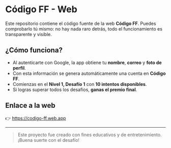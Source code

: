 # Código FF - Web

Este repositorio contiene el código fuente de la web **Código FF**. Puedes comprobarlo tú mismo: no hay nada raro detrás, todo el funcionamiento es transparente y visible.

## ¿Cómo funciona?

- Al autenticarte con Google, la app obtiene tu **nombre**, **correo** y **foto de perfil**.
- Con esta información se genera automáticamente una cuenta en **Código FF**.
- Comienzas en el **Nivel 1, Desafío 1** con **10 intentos disponibles**.
- Si logras superar todos los desafíos, **ganas el premio final**.

## Enlace a la web

👉 https://codigo-ff.web.app

---

> Este proyecto fue creado con fines educativos y de entretenimiento. ¡Buena suerte con el desafío!
